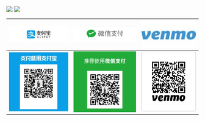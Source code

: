 ![](https://img.shields.io/badge/感谢支持-Thanks_for_your_support-green.svg)
[![](https://img.shields.io/badge/微信-s502509185-yellow.svg)](./WeChat_Image_20190411173520.jpg?raw=true)

![](../donate/alipay1.jpg?raw=true)  | ![](../donate/wechat1.jpg?raw=true) | ![](../donate/venmo1.jpg?raw=true) 
:-------------------------:|:-------------------------: |:-------------------------:
![](../donate/alipay2.jpg?raw=true)  | ![](../donate/wechat2.jpg?raw=true) | ![](../donate/Picture2.jpg?raw=true) 
